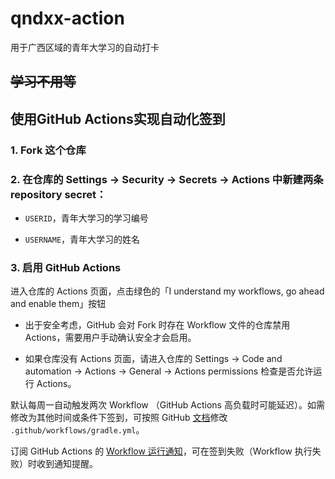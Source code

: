 # qndxx-action
用于广西区域的青年大学习的自动打卡
## ~~学习不用等~~

## 使用GitHub Actions实现自动化签到

### 1. Fork 这个仓库

### 2. 在仓库的 Settings -> Security -> Secrets -> Actions 中新建两条 repository secret：

   - `USERID`，青年大学习的学习编号

   - `USERNAME`，青年大学习的姓名

### 3. 启用 GitHub Actions

进入仓库的 Actions 页面，点击绿色的「I understand my workflows, go ahead and enable them」按钮

   - 出于安全考虑，GitHub 会对 Fork 时存在 Workflow 文件的仓库禁用 Actions，需要用户手动确认安全才会启用。

   - 如果仓库没有 Actions 页面，请进入仓库的 Settings -> Code and automation -> Actions -> General -> Actions permissions 检查是否允许运行 Actions。

默认每周一自动触发两次 Workflow （GitHub Actions 高负载时可能延迟）。如需修改为其他时间或条件下签到，可按照 GitHub [文档](https://docs.github.com/cn/actions/using-workflows/triggering-a-workflow)修改 `.github/workflows/gradle.yml`。

订阅 GitHub Actions 的 [Workflow 运行通知](https://docs.github.com/cn/actions/monitoring-and-troubleshooting-workflows/notifications-for-workflow-runs)，可在签到失败（Workflow 执行失败）时收到通知提醒。